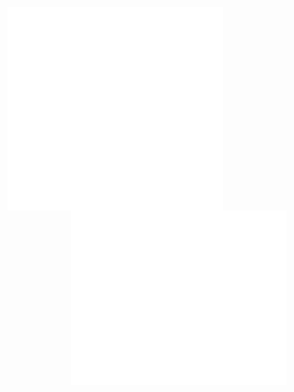 [<img align="left" width="390" alt="🦑" src="https://raw.githubusercontent.com/TheMajorMayhem/TheMajorMayhem/9d94718d92b0b27f86eb40d814da6a57515eb00b/github-metrics.svg">](#)
[<img align="left" width="390" alt="🦑" src="https://raw.githubusercontent.com/TheMajorMayhem/TheMajorMayhem/b58fc64122da75d313b2a955166147caf87eece6/metrics.plugin.languages.details.svg">](#)
[<img align="right" width="390" alt="🦑" src="https://raw.githubusercontent.com/TheMajorMayhem/TheMajorMayhem/cae7d2e88bcd98816fc9304160374c8c2b5df0e9/metrics.plugin.achievements.compact.svg">](#)
